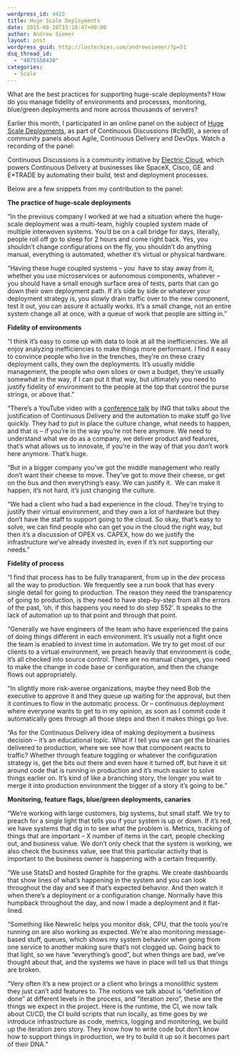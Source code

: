 ```yaml
---
wordpress_id: 4422
title: Huge Scale Deployments
date: 2015-08-28T15:18:47+00:00
author: Andrew Siemer
layout: post
wordpress_guid: http://lostechies.com/andrewsiemer/?p=51
dsq_thread_id:
  - "4075558430"
categories:
  - Scale
---
```

What are the best practices for supporting huge-scale deployments? How do you manage fidelity of environments and processes, monitoring, blue/green deployments and more across thousands of servers?

Earlier this month, I participated in an online panel on the subject of [Huge Scale Deployments](http://electric-cloud.com/blog/2015/08/continuous-discussions-c9d9-episode-23-recap-huge-scale-deployments/), as part of Continuous Discussions (#c9d9), a series of community panels about Agile, Continuous Delivery and DevOps. Watch a recording of the panel:

Continuous Discussions is a community initiative by [Electric Cloud](http://electric-cloud.com/resources/continuous-delivery-101/continuous-deployment/), which powers Continuous Delivery at businesses like SpaceX, Cisco, GE and E*TRADE by automating their build, test and deployment processes.

Below are a few snippets from my contribution to the panel:

**The practice of huge-scale deployments**

“In the previous company I worked at we had a situation where the huge-scale deployment was a multi-team, highly coupled system made of multiple interwoven systems. You’d be on a call bridge for days, literally, people roll off go to sleep for 2 hours and come right back. Yes, you shouldn&#8217;t change configurations on the fly, you shouldn&#8217;t do anything manual, everything is automated, whether it’s virtual or physical hardware.

“Having these huge coupled systems – you  have to stay away from it, whether you use microservices or autonomous components, whatever – you should have a small enough surface area of tests, parts that can go down their own deployment path. If it’s side by side or whatever your deployment strategy is, you slowly drain traffic over to the new component, test it out, you can assure it actually works. It’s a small change, not an entire system change all at once, with a queue of work that people are sitting in.”

**Fidelity of environments**

“I think it’s easy to come up with data to look at all the inefficiencies. We all enjoy analyzing inefficiencies to make things more performant. I find it easy to convince people who live in the trenches, they’re on these crazy deployment calls, they own the deployments. It’s usually middle management, the people who own siloes or own a budget, they’re usually somewhat in the way, if I can put it that way, but ultimately you need to justify fidelity of environment to the people at the top that control the purse strings, or above that.”

“There’s a YouTube video with a [conference talk](https://www.youtube.com/watch?v=6FPXbQ2WpAM&safe=active) by ING that talks about the justification of Continuous Delivery and the automation to make stuff go live quickly. They had to put in place the culture change, what needs to happen, and that is – if you’re in the way you’re not here anymore. We need to understand what we do as a company, we deliver product and features, that’s what allows us to innovate, if you’re in the way of that you don’t work here anymore. That’s huge.

“But in a bigger company you’ve got the middle management who really don’t want their cheese to move. They’ve got to move their cheese, or get on the bus and then everything’s easy. We can justify it.  We can make it happen, it’s not hard, it’s just changing the culture.

“We had a client who had a bad experience in the cloud. They’re trying to justify their virtual environment, and they own a lot of hardware but they don’t have the staff to support going to the cloud. So okay, that’s easy to solve, we can find people who can get you in the cloud the right way, but then it’s a discussion of OPEX vs. CAPEX, how do we justify the infrastructure we’ve already invested in, even if it’s not supporting our needs.”

**Fidelity of process**

“I find that process has to be fully transparent, from up in the dev process all the way to production. We frequently see a run book that has every single detail for going to production. The reason they need the transparency of going to production, is they need to have step-by-step from all the errors of the past, ‘oh, if this happens you need to do step 552’. It speaks to the lack of automation up to that point and through that point.

“Generally we have engineers of the team who have experienced the pains of doing things different in each environment. It’s usually not a fight once the team is enabled to invest time in automation. We try to get most of our clients to a virtual environment, we preach heavily that environment is code, it’s all checked into source control. There are no manual changes, you need to make the change in code base or configuration, and then the change flows out appropriately.

“In slightly more risk-averse organizations, maybe they need Bob the executive to approve it and they queue up waiting for the approval, but then it continues to flow in the automatic process. Or – continuous deployment where everyone wants to get to in my opinion, as soon as I commit code it automatically goes through all those steps and then it makes things go live.

“As for the Continuous Delivery idea of making deployment a business decision – it’s an educational topic. What if I tell you we can get the binaries delivered to production, where we see how that component reacts to traffic? Whether through feature toggling or whatever the configuration strategy is, get the bits out there and even have it turned off, but have it sit around code that is running in production and it’s much easier to solve things earlier on. It’s kind of like a branching story, the longer you wait to merge it into production environment the bigger of a story it’s going to be.”

**Monitoring, feature flags, blue/green deployments, canaries**

“We’re working with large customers, big systems, but small staff. We try to preach for a single light that tells you if your system is up or down. If it’s red, we have systems that dig in to see what the problem is. Metrics, tracking of things that are important – X number of items in the cart, people checking out, and business value. We don’t only check that the system is working, we also check the business value, see that this particular activity that is important to the business owner is happening with a certain frequently.

“We use StatsD and hosted Graphite for the graphs. We create dashboards that show lines of what’s happening in the system and you can look throughout the day and see if that’s expected behavior. And then watch it when there’s a deployment or a configuration change. Normally have this humpback throughout the day, and now I made a deployment and it flat-lined.

“Something like Newrelic helps you monitor disk, CPU, that the tools you’re running on are also working as expected. We’re also monitoring message-based stuff, queues, which shows my system behavior when going from one service to another making sure that’s not clogged up. Going back to that light, so we have “everything’s good”, but when things are bad, we’ve thought about that, and the systems we have in place will tell us that things are broken.

“Very often it’s a new project or a client who brings a monolithic system they just can’t add features to. The notions we talk about is “definition of done” at different levels in the process, and “iteration zero”, these are the things we expect in the project. Here is the runtime, the CI, we now talk about CI/CD, the CI build scripts that run locally, as time goes by we introduce infrastructure as code, metrics, logging and monitoring, we build up the iteration zero story. They know how to write code but don’t know how to support things in production, we try to build it up so it becomes part of their DNA.”